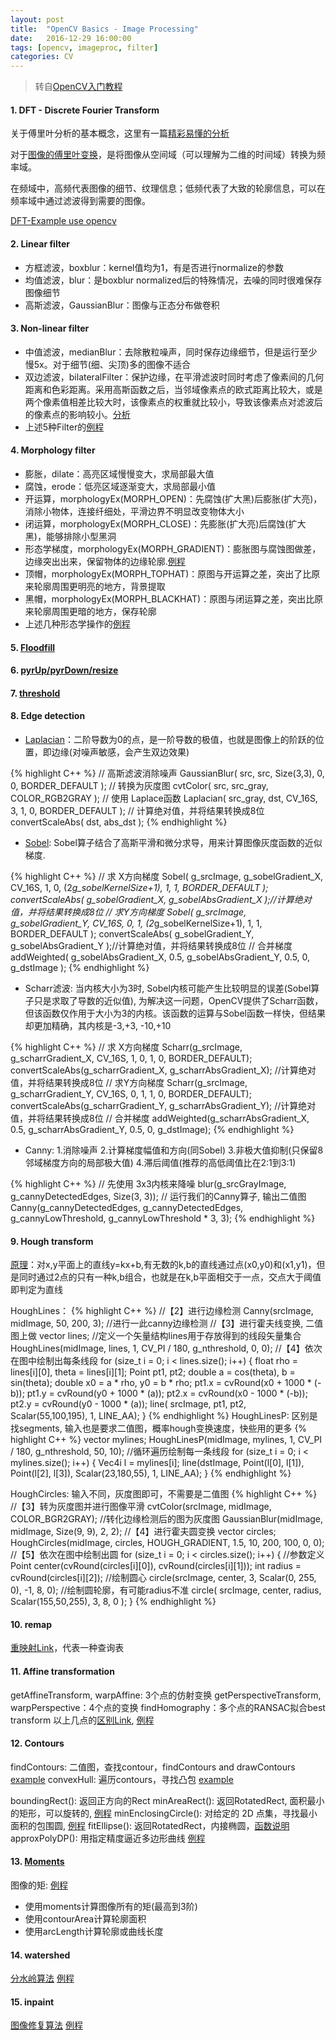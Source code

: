 ```yaml
---
layout: post
title:  "OpenCV Basics - Image Processing"
date:   2016-12-29 16:00:00
tags: [opencv, imageproc, filter]
categories: CV
---
```


> 转自[OpenCV入门教程](http://blog.csdn.net/zhmxy555/article/category/1923021)

#### 1. DFT - Discrete Fourier Transform
关于傅里叶分析的基本概念，这里有一篇[精彩易懂的分析](https://zhuanlan.zhihu.com/p/19763358?columnSlug=wille)

对于[图像的傅里叶变换](http://www.360doc.com/content/10/1128/20/2226925_73234298.shtml)，是将图像从空间域（可以理解为二维的时间域）转换为频率域。

在频域中，高频代表图像的细节、纹理信息；低频代表了大致的轮廓信息，可以在频率域中通过滤波得到需要的图像。

[DFT-Example use opencv](https://github.com/wykvictor/OpenCV3-Intro-Example/blob/master/chapter5/28_DFT/28_DFT.cpp)

#### 2. Linear filter
* 方框滤波，boxblur：kernel值均为1，有是否进行normalize的参数
* 均值滤波，blur：是boxblur normalized后的特殊情况，去噪的同时很难保存图像细节
* 高斯滤波，GaussianBlur：图像与正态分布做卷积

#### 3. Non-linear filter
* 中值滤波，medianBlur：去除散粒噪声，同时保存边缘细节，但是运行至少慢5x。对于细节(细、尖顶)多的图像不适合
* 双边滤波，bilateralFilter：保护边缘，在平滑滤波时同时考虑了像素间的几何距离和色彩距离。采用高斯函数之后，当邻域像素点的欧式距离比较大，或是两个像素值相差比较大时，该像素点的权重就比较小，导致该像素点对滤波后的像素点的影响较小。[分析](http://blog.163.com/yuyang_tech/blog/static/21605008320130242441886/)
* 上述5种Filter的[例程](https://github.com/wykvictor/OpenCV3-Intro-Example/blob/master/chapter6/37_ImageFiltering/37_ImageFiltering.cpp)

#### 4. Morphology filter
* 膨胀，dilate：高亮区域慢慢变大，求局部最大值
* 腐蚀，erode：低亮区域逐渐变大，求局部最小值
* 开运算，morphologyEx(MORPH_OPEN)：先腐蚀(扩大黑)后膨胀(扩大亮)，消除小物体，连接纤细处，平滑边界不明显改变物体大小
* 闭运算，morphologyEx(MORPH_CLOSE)：先膨胀(扩大亮)后腐蚀(扩大黑)，能够排除小型黑洞
* 形态学梯度，morphologyEx(MORPH_GRADIENT)：膨胀图与腐蚀图做差，边缘突出出来，保留物体的边缘轮廓.[例程](https://github.com/wykvictor/OpenCV3-Intro-Example/blob/master/chapter6/45_Gradient/45_Gradient.cpp#L38)
* 顶帽，morphologyEx(MORPH_TOPHAT)：原图与开运算之差，突出了比原来轮廓周围更明亮的地方，背景提取
* 黑帽，morphologyEx(MORPH_BLACKHAT)：原图与闭运算之差，突出比原来轮廓周围更暗的地方，保存轮廓
* 上述几种形态学操作的[例程](https://github.com/wykvictor/OpenCV3-Intro-Example/blob/master/chapter6/48_Morphology/48_Morphology.cpp)

#### 5. [Floodfill](https://github.com/wykvictor/OpenCV3-Intro-Example/blob/master/chapter6/50_floodFill2/50_floodFill2.cpp#L105)

#### 6. [pyrUp/pyrDown/resize](https://github.com/wykvictor/OpenCV3-Intro-Example/blob/master/chapter6/54_PyrAndResize/54_PyrAndResize.cpp)

#### 7. [threshold](https://github.com/wykvictor/OpenCV3-Intro-Example/blob/master/chapter6/55_threshold/55_threshold.cpp)

#### 8. Edge detection
* [Laplacian](http://www.opencv.org.cn/opencvdoc/2.3.2/html/doc/tutorials/imgproc/imgtrans/laplace_operator/laplace_operator.html)：二阶导数为0的点，是一阶导数的极值，也就是图像上的阶跃的位置，即边缘(对噪声敏感，会产生双边效果)

{% highlight C++ %}
// 高斯滤波消除噪声
GaussianBlur( src, src, Size(3,3), 0, 0, BORDER_DEFAULT );
// 转换为灰度图
cvtColor( src, src_gray, COLOR_RGB2GRAY );
// 使用 Laplace函数
Laplacian( src_gray, dst, CV_16S, 3, 1, 0, BORDER_DEFAULT );
// 计算绝对值，并将结果转换成8位
convertScaleAbs( dst, abs_dst );
{% endhighlight %}

* [Sobel](http://blog.csdn.net/xiaowei_cqu/article/details/7829481): Sobel算子结合了高斯平滑和微分求导，用来计算图像灰度函数的近似梯度.

{% highlight C++ %}
// 求 X方向梯度
Sobel( g_srcImage, g_sobelGradient_X, CV_16S, 1, 0, (2*g_sobelKernelSize+1), 1, 1, BORDER_DEFAULT );
convertScaleAbs( g_sobelGradient_X, g_sobelAbsGradient_X );//计算绝对值，并将结果转换成8位
// 求Y方向梯度
Sobel( g_srcImage, g_sobelGradient_Y, CV_16S, 0, 1, (2*g_sobelKernelSize+1), 1, 1, BORDER_DEFAULT );
convertScaleAbs( g_sobelGradient_Y, g_sobelAbsGradient_Y );//计算绝对值，并将结果转换成8位
// 合并梯度
addWeighted( g_sobelAbsGradient_X, 0.5, g_sobelAbsGradient_Y, 0.5, 0, g_dstImage );
{% endhighlight %}

* Scharr滤波: 当内核大小为3时, Sobel内核可能产生比较明显的误差(Sobel算子只是求取了导数的近似值), 为解决这一问题，OpenCV提供了Scharr函数，但该函数仅作用于大小为3的内核。该函数的运算与Sobel函数一样快，但结果却更加精确，其内核是-3,+3, -10,+10

{% highlight C++ %}
// 求 X方向梯度
Scharr(g_srcImage, g_scharrGradient_X, CV_16S, 1, 0, 1, 0, BORDER_DEFAULT);
convertScaleAbs(g_scharrGradient_X, g_scharrAbsGradient_X);  //计算绝对值，并将结果转换成8位
// 求Y方向梯度
Scharr(g_srcImage, g_scharrGradient_Y, CV_16S, 0, 1, 1, 0, BORDER_DEFAULT);
convertScaleAbs(g_scharrGradient_Y, g_scharrAbsGradient_Y);  //计算绝对值，并将结果转换成8位
// 合并梯度
addWeighted(g_scharrAbsGradient_X, 0.5, g_scharrAbsGradient_Y, 0.5, 0, g_dstImage);
{% endhighlight %}

* Canny: 1.消除噪声 2.计算梯度幅值和方向(同Sobel) 3.非极大值抑制(只保留8邻域梯度方向的局部极大值) 4.滞后阈值(推荐的高低阈值比在2:1到3:1)

{% highlight C++ %}
// 先使用 3x3内核来降噪
blur(g_srcGrayImage, g_cannyDetectedEdges, Size(3, 3));
// 运行我们的Canny算子, 输出二值图
Canny(g_cannyDetectedEdges, g_cannyDetectedEdges, g_cannyLowThreshold, g_cannyLowThreshold * 3, 3);
{% endhighlight %}

#### 9. Hough transform
[原理](http://blog.csdn.net/abcjennifer/article/details/7448513)：对x,y平面上的直线y=kx+b,有无数的k,b的直线通过点(x0,y0)和(x1,y1)，但是同时通过2点的只有一种k,b组合，也就是在k,b平面相交于一点，交点大于阈值即判定为直线 

HoughLines：
{% highlight C++ %}
//【2】进行边缘检测
Canny(srcImage, midImage, 50, 200, 3);  //进行一此canny边缘检测
//【3】进行霍夫线变换, 二值图上做
vector<Vec2f> lines;  //定义一个矢量结构lines用于存放得到的线段矢量集合
HoughLines(midImage, lines, 1, CV_PI / 180, g_nthreshold, 0, 0);
//【4】依次在图中绘制出每条线段
for (size_t i = 0; i < lines.size(); i++) {
  float rho = lines[i][0], theta = lines[i][1];
  Point pt1, pt2;
  double a = cos(theta), b = sin(theta);
  double x0 = a * rho, y0 = b * rho;
  pt1.x = cvRound(x0 + 1000 * (-b));
  pt1.y = cvRound(y0 + 1000 * (a));
  pt2.x = cvRound(x0 - 1000 * (-b));
  pt2.y = cvRound(y0 - 1000 * (a));
  line( srcImage, pt1, pt2, Scalar(55,100,195), 1, LINE_AA);
}
{% endhighlight %}
HoughLinesP: 区别是找segments, 输入也是要求二值图，概率hough变换速度，快些用的更多
{% highlight C++ %}
vector<Vec4i> mylines;
HoughLinesP(midImage, mylines, 1, CV_PI / 180, g_nthreshold, 50, 10);
//循环遍历绘制每一条线段
for (size_t i = 0; i < mylines.size(); i++) {
  Vec4i l = mylines[i];
  line(dstImage, Point(l[0], l[1]), Point(l[2], l[3]), Scalar(23,180,55), 1, LINE_AA);
}
{% endhighlight %}

HoughCircles: 输入不同，灰度图即可，不需要是二值图
{% highlight C++ %}
//【3】转为灰度图并进行图像平滑
cvtColor(srcImage, midImage, COLOR_BGR2GRAY);  //转化边缘检测后的图为灰度图
GaussianBlur(midImage, midImage, Size(9, 9), 2, 2);
//【4】进行霍夫圆变换
vector<Vec3f> circles;
HoughCircles(midImage, circles, HOUGH_GRADIENT, 1.5, 10, 200, 100, 0, 0);
//【5】依次在图中绘制出圆
for (size_t i = 0; i < circles.size(); i++) {
  //参数定义
  Point center(cvRound(circles[i][0]), cvRound(circles[i][1]));
  int radius = cvRound(circles[i][2]);
  //绘制圆心
  circle(srcImage, center, 3, Scalar(0, 255, 0), -1, 8, 0);
  //绘制圆轮廓，有可能radius不准
  circle( srcImage, center, radius, Scalar(155,50,255), 3, 8, 0 );
}
{% endhighlight %}

#### 10. remap
[重映射Link](https://github.com/wykvictor/OpenCV3-Intro-Example/blob/master/chapter7/66_remap2/66_remap2.cpp#L85)，代表一种查询表

#### 11. Affine transformation
getAffineTransform, warpAffine: 3个点的仿射变换
getPerspectiveTransform, warpPerspective：4个点的变换
findHomography：多个点的RANSAC拟合best transform
以上几点的[区别Link](http://stackoverflow.com/questions/11237948/findhomography-getperspectivetransform-getaffinetransform), [例程](https://github.com/wykvictor/OpenCV3-Intro-Example/blob/master/chapter7/67_AffineTransform/67_AffineTransform.cpp)

#### 12. Contours
findContours: 二值图，查找contour，findContours and drawContours [example](https://github.com/wykvictor/OpenCV3-Intro-Example/blob/master/chapter8/70_FindAndDrawContours/70_FindAndDrawContours.cpp#L91)
convexHull: 遍历contours，寻找凸包 [example](https://github.com/wykvictor/OpenCV3-Intro-Example/blob/master/chapter8/72_convexHull2/72_convexHull2.cpp#L94)

boundingRect(): 返回正方向的Rect
minAreaRect(): 返回RotatedRect, 面积最小的矩形，可以旋转的, [例程](https://github.com/wykvictor/OpenCV3-Intro-Example/blob/master/chapter8/73_minAreaRect/73_minAreaRect.cpp#L73)
minEnclosingCircle(): 对给定的 2D 点集，寻找最小面积的包围圆, [例程](https://github.com/wykvictor/OpenCV3-Intro-Example/blob/master/chapter8/74_minEnclosingCircle/74_minEnclosingCircle.cpp#L73)
fitEllipse(): 返回RotatedRect，内接椭圆，[函数说明](http://docs.opencv.org/3.1.0/d3/dc0/group__imgproc__shape.html#gaf259efaad93098103d6c27b9e4900ffa)
approxPolyDP(): 用指定精度逼近多边形曲线 [例程](https://github.com/wykvictor/OpenCV3-Intro-Example/blob/master/chapter8/75_approxPolyDP/75_approxPolyDP.cpp#L100)

#### 13. [Moments](http://www.cnblogs.com/ronny/p/3985810.html)
图像的矩: [例程](https://github.com/wykvictor/OpenCV3-Intro-Example/blob/master/chapter8/76_ContourMoment/76_ContourMoment.cpp#L90)
* 使用moments计算图像所有的矩(最高到3阶)
* 使用contourArea计算轮廓面积
* 使用arcLength计算轮廓或曲线长度

#### 14. watershed
[分水岭算法](http://blog.csdn.net/dcrmg/article/details/52498440)
[例程](https://github.com/wykvictor/OpenCV3-Intro-Example/blob/master/chapter8/77_watershed/77_watershed.cpp#L124)

#### 15. inpaint
[图像修复算法](http://www.360doc.com/content/12/1216/15/2036337_254369489.shtml)
[例程](https://github.com/wykvictor/OpenCV3-Intro-Example/blob/master/chapter8/78_inpaint/78_inpaint.cpp#L133)
